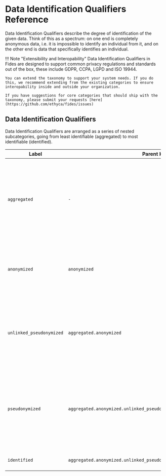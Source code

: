 # Data Identification Qualifiers Reference

Data Identification Qualifiers describe the degree of identification of the given data. Think of this as a spectrum: on one end is completely anonymous data, i.e. it is impossible to identify an individual from it, and on the other end is data that specifically identifies an individual. 

!!! Note "Extensibility and Interopability"
    Data Identification Qualifiers in Fides are designed to support common privacy regulations and standards out of the box, these include GDPR, CCPA, LGPD and ISO 19944. 
    
    You can extend the taxonomy to support your system needs. If you do this, we recommend extending from the existing categories to ensure interopability inside and outside your organization.

    If you have suggestions for core categories that should ship with the taxonomy, please submit your requests [here](https://github.com/ethyca/fides/issues)


## Data Identification Qualifiers

Data Identification Qualifiers are arranged as a series of nested subcategories, going from least identifiable (aggregated) to most identifiable (identified).

| Label                    | Parent Key                                                              | Description                                                                                                                                                                                                        |
| ---                      | ---                                                                     | ---                                                                                                                                                                                                                |
| `aggregated`             | `-`                                                                     | Statistical data that does not contain individually identifying information but includes information about groups of individuals that renders individual identification impossible.                                |
| `anonymized`             | `anonymized`                                                            | Data where all attributes have been sufficiently altered that the individaul cannot be reidentified by this data or in combination with other datasets.                                                            |
| `unlinked_pseudonymized` | `aggregated.anonymized`                                                 | Data for which all identifiers have been substituted with unrelated values and linkages broken such that it may not be reversed, even by the party that performed the pseudonymization.                            |
| `pseudonymized`          | `aggregated.anonymized.unlinked_pseudonymized`                          | Data for which all identifiers have been substituted with unrelated values, rendering the individual unidentifiable and cannot be reasonably reversed other than by the party that performed the pseudonymization. |
| `identified`             | `aggregated.anonymized.unlinked_pseudonymized.pseudonymized.identified` | Data that directly identifies an individual.                                                                                                                                                                       |


